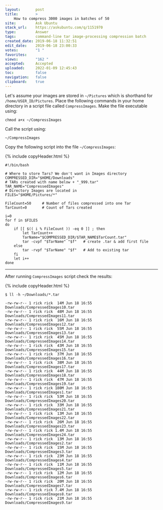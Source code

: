 ```yaml
---
layout:       post
title:        >
    How to compress 3000 images in batches of 50
site:         Ask Ubuntu
stack_url:    https://askubuntu.com/q/1151970
type:         Answer
tags:         command-line tar image-processing compression batch
created_date: 2019-06-18 11:32:51
edit_date:    2019-06-18 23:00:33
votes:        "1 "
favorites:    
views:        "162 "
accepted:     Accepted
uploaded:     2022-01-09 12:45:43
toc:          false
navigation:   false
clipboard:    true
---
```


<!-- Language-all: lang-bash -->

Let's assume your images are stored in `~/Pictures` which is shorthand for `/home/USER_ID/Pictures`. Place the following commands in your home directory in a script file called `CompressImages`. Make the file executable using:

``` 
chmod a+x ~/CompressImages

```

Call the script using:

``` 
~/CompressImages

```

Copy the following script into the file `~/CompressImages`:

{% include copyHeader.html %}
``` 
#!/bin/bash

# Where to store Tars? We don't want in Images directory
COMPRESSED_DIR="$HOME/Downloads"
# TARs created with name below + "_999.tar"
TAR_NAME="CompressedImages"
# Directory Images are located in
FILES="$HOME/Pictures/*"

FileCount=50     # Number of files compressed into one Tar
TarCount=0       # Count of Tars created

i=0
for f in $FILES
do
    if [[ $(( i % FileCount )) -eq 0 ]] ; then
        let TarCount++
        TarName="$COMPRESSED_DIR/$TAR_NAME$TarCount.tar"
        tar -cvpf "$TarName" "$f"   # create .tar & add first file
    else
        tar -rvpf "$TarName" "$f"   # Add to existing tar
    fi
    let i++
done

```


----------

After running `CompressImages` script check the results:

{% include copyHeader.html %}
``` 
$ ll -h ~/Downloads/*.tar

-rw-rw-r-- 1 rick rick  14M Jun 18 16:55 Downloads/CompressedImages10.tar
-rw-rw-r-- 1 rick rick  48M Jun 18 16:55 Downloads/CompressedImages11.tar
-rw-rw-r-- 1 rick rick  16M Jun 18 16:55 Downloads/CompressedImages12.tar
-rw-rw-r-- 1 rick rick  55M Jun 18 16:55 Downloads/CompressedImages13.tar
-rw-rw-r-- 1 rick rick  45M Jun 18 16:55 Downloads/CompressedImages14.tar
-rw-rw-r-- 1 rick rick  43M Jun 18 16:55 Downloads/CompressedImages15.tar
-rw-rw-r-- 1 rick rick  37M Jun 18 16:55 Downloads/CompressedImages16.tar
-rw-rw-r-- 1 rick rick  38M Jun 18 16:55 Downloads/CompressedImages17.tar
-rw-rw-r-- 1 rick rick  44M Jun 18 16:55 Downloads/CompressedImages18.tar
-rw-rw-r-- 1 rick rick  47M Jun 18 16:55 Downloads/CompressedImages19.tar
-rw-rw-r-- 1 rick rick 180M Jun 18 16:55 Downloads/CompressedImages1.tar
-rw-rw-r-- 1 rick rick  53M Jun 18 16:55 Downloads/CompressedImages20.tar
-rw-rw-r-- 1 rick rick  33M Jun 18 16:55 Downloads/CompressedImages21.tar
-rw-rw-r-- 1 rick rick  13M Jun 18 16:55 Downloads/CompressedImages22.tar
-rw-rw-r-- 1 rick rick  26M Jun 18 16:55 Downloads/CompressedImages23.tar
-rw-rw-r-- 1 rick rick 1.4M Jun 18 16:55 Downloads/CompressedImages24.tar
-rw-rw-r-- 1 rick rick  13M Jun 18 16:55 Downloads/CompressedImages2.tar
-rw-rw-r-- 1 rick rick  15M Jun 18 16:55 Downloads/CompressedImages3.tar
-rw-rw-r-- 1 rick rick  23M Jun 18 16:55 Downloads/CompressedImages4.tar
-rw-rw-r-- 1 rick rick  11M Jun 18 16:55 Downloads/CompressedImages5.tar
-rw-rw-r-- 1 rick rick  12M Jun 18 16:55 Downloads/CompressedImages6.tar
-rw-rw-r-- 1 rick rick  20M Jun 18 16:55 Downloads/CompressedImages7.tar
-rw-rw-r-- 1 rick rick 7.4M Jun 18 16:55 Downloads/CompressedImages8.tar
-rw-rw-r-- 1 rick rick  21M Jun 18 16:55 Downloads/CompressedImages9.tar

```


